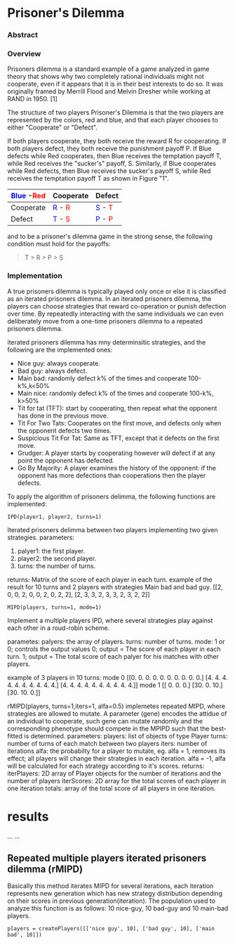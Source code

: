 # Prisoner's Dilemma

### Abstract

### Overview
   Prisoners dilemma is a standard example of a game analyzed in game theory that shows why two completely rational individuals might not cooperate, even if it appears that it is in their best interests to do so. It was originally framed by Merrill Flood and Melvin Dresher while working at RAND in 1950. [1]

The structure of two players Prisoner's Dilemma is that the two players are represented by the colors, red and blue, and that each player chooses to either "Cooperate" or "Defect".

If both players cooperate, they both receive the reward R for cooperating. If both players defect, they both receive the punishment payoff P. If Blue defects while Red cooperates, then Blue receives the temptation payoff T, while Red receives the "sucker's" payoff, S. Similarly, if Blue cooperates while Red defects, then Blue receives the sucker's payoff S, while Red receives the temptation payoff T as shown in Figure "1".


<span style="color:blue">Blue</span> -<span style="color:red">Red</span>   | Cooperate | Defect
------------- | -------------| -------------
Cooperate | <span style="color:blue">R</span> - <span style="color:red">R</span> | <span style="color:blue">S</span> - <span style="color:red">T</span>
Defect  | <span style="color:blue">T</span> - <span style="color:red">S</span>  | <span style="color:blue">P</span> - <span style="color:red">P</span>

and to be a prisoner's dilemma game in the strong sense, the following condition must hold for the payoffs:

> T > R > P > S

### Implementation
 A true prisoners dilemma is typically played only once or else it is classified as an iterated prisoners dilemma. In an iterated prisoners dilemma, the players can choose strategies that reward co-operation or punish defection over time. By repeatedly interacting with the same individuals we can even deliberately move from a one-time prisoners dilemma to a repeated prisoners dilemma.

iterated prisoners dilemma has mny determinsitic strategies, and the following are the implemented ones:
+ Nice guy: always cooperate.
+ Bad guy: always defect.
+ Main bad: randomly defect k% of the times and cooperate 100-k%,k<50%
+ Main nice: randomly defect k% of the times and cooperate 100-k%, k>50%
+ Tit for tat (TFT): start by cooperating, then repeat what the opponent has done in the previous move.
+ Tit For Two Tats: Cooperates on the first move, and defects only when the opponent defects two times.
+ Suspicious Tit For Tat: Same as TFT, except that it defects on the first move.
+ Grudger: A player starts by cooperating however will defect if at any point the opponent has defected.
+ Go By Majority: A player examines the history of the opponent: if the opponent has more defections than cooperations then the player defects.


To apply the algorithm of prisoners delimma, the following functions are implemented:
```
IPD(player1, player2, turns=1)
```
Iterated prisoners delimma between two players implementing two given strategies.
parameters: 
1. palyer1: the first player.
2. player2: the second player.
3. turns: the number of turns.

returns: Matrix of the score of each player in each turn.
example of the result for 10 turns and 2 players with strategies Main bad and bad guy.
 [[2, 0, 0, 2, 0, 0, 2, 0, 2, 2],
 [2, 3, 3, 2, 3, 3, 2, 3, 2, 2]]
```
MIPD(players, turns=1, mode=1)
```
Implement a multiple players IPD, where several strategies play against each other in a roud-robin scheme.

parametes:
palyers: the array of players.
turns: number of turns.
mode: 1 or 0; controls the output values
	0; output = The score of each player in each turn.
	1; output = The total score of each palyer for his matches with other players.

example of 3 players in 10 turns:
mode 0
 [[0. 0. 0. 0. 0. 0. 0. 0. 0. 0.]
 [4. 4. 4. 4. 4. 4. 4. 4. 4. 4.]
 [4. 4. 4. 4. 4. 4. 4. 4. 4. 4.]]
mode 1
[[ 0.  0.  0.]
 [30.  0. 10.]
 [30. 10.  0.]]

 rMIPD(players, turns=1,iters=1, alfa=0.5)
 implemetes repeated MIPD,  where strategies are allowed to mutate. A parameter (gene) encodes the attidue of an individual to cooperate, such gene can mutate randomly and the corresponding phenotype should compete in the MPIPD such that the best-fitted is determined.
 parameters:
players: list of objects of type Player
turns: number of turns of each match between two players
iters: number of iterations
alfa: the probabilty for a player to mutate,
eg. alfa = 1, removes its effect; all players will change their strategies in each iteration.
alfa = -1, alfa will be calculated for each strategy according to it's scores.
returns:
iterPlayers: 2D array of Player objects for the number of iterations and the number of players
iterScores: 2D array for the total scores of each player in one iteration
totals: array of the total score of all players in one iteration.
# results
...
...
## Repeated multiple players iterated prisoners dilemma (rMIPD)
Basically this method iterates MIPD for several iterations, each iteration represents new generation which has new strategy distribution depending on their scores in previous generation(iteration).
The population used to analyze this function is as follows:
10 nice-guy, 10 bad-guy and 10 main-bad players.
```
players = createPlayers([['nice guy', 10], ['bad guy', 10], ['main bad', 10]])
```